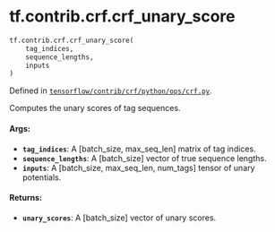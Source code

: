 <div itemscope itemtype="http://developers.google.com/ReferenceObject">
<meta itemprop="name" content="tf.contrib.crf.crf_unary_score" />
<meta itemprop="path" content="Stable" />
</div>

# tf.contrib.crf.crf_unary_score

``` python
tf.contrib.crf.crf_unary_score(
    tag_indices,
    sequence_lengths,
    inputs
)
```



Defined in [`tensorflow/contrib/crf/python/ops/crf.py`](/code/stable/tensorflow/contrib/crf/python/ops/crf.py).

Computes the unary scores of tag sequences.

#### Args:

* <b>`tag_indices`</b>: A [batch_size, max_seq_len] matrix of tag indices.
* <b>`sequence_lengths`</b>: A [batch_size] vector of true sequence lengths.
* <b>`inputs`</b>: A [batch_size, max_seq_len, num_tags] tensor of unary potentials.

#### Returns:

* <b>`unary_scores`</b>: A [batch_size] vector of unary scores.